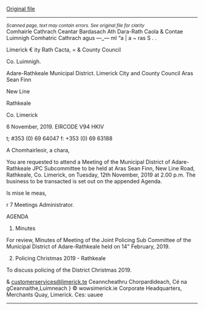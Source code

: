 [Original file](https://www.limerick.ie/sites/default/files/media/documents/2019-11/Agenda%20JPC%2012.11.19.pdf)

---
*<small>Scanned page, text may contain errors. See original file for clarity</small>*  
Comhairle Cathrach Ceantar Bardasach Ath Dara-Rath Caola
& Contae Luimnigh Comhatric Cathrach agus —_— ml
“a | a ~ ras S . .

Limerick € ity Rath Cacta,
= & County Council

Co. Luimnigh.

Adare-Rathkeale Municipal District.
Limerick City and County Council
Aras Sean Finn

New Line

Rathkeale

Co. Limerick

6 November, 2019. EIRCODE V94 HKIV

t; #353 (0) 69 64047
f: +353 (0) 69 63188

A Chomhairleoir, a chara,

You are requested to attend a Meeting of the Municipal District of Adare-Rathkeale JPC
Subcommittee to be held at Aras Sean Finn, New Line Road, Rathkeale, Co. Limerick, on Tuesday,
12th November, 2019 at 2.00 p.m. The business to be transacted is set out on the appended
Agenda.

Is mise le meas,

r 7
Meetings Administrator.

AGENDA

1. Minutes

For review, Minutes of Meeting of the Joint Policing Sub Committee of the Municipal
District of Adare-Rathkeale held on 14" February, 2019.

2. Policing Christmas 2019 - Rathkeale

To discuss policing of the District Christmas 2019.

& customerservices@limerick.te
Ceanncheathru Chorpardideach, Cé na gCeannaithe,Luimneach } © wowsimerick.ie
Corporate Headquarters, Merchants Quay, Limerick. Ces: uauee


---
